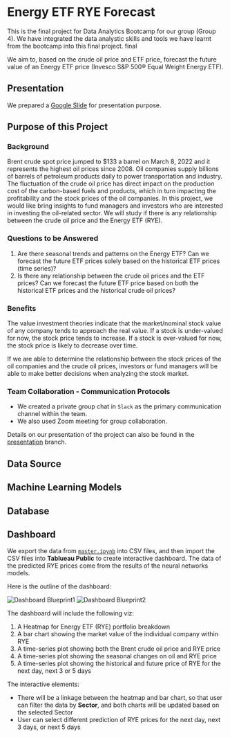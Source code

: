 # Energy ETF RYE Forecast

This is the final project for Data Analytics Bootcamp for our group (Group 4). We have integrated the data analystic skills and tools we have learnt from the bootcamp into this final project. final

We aim to, based on the crude oil price and ETF price, forecast the future value of an Energy ETF price (Invesco S&P 500® Equal Weight Energy ETF).

## Presentation

We prepared a [Google Slide](https://docs.google.com/presentation/d/1M9gE1Wv08GLSOgKtwCtLHypvGdmYd1BzGTxuklBDWRo/edit?usp=sharing) for presentation purpose.

## Purpose of this Project

### Background

Brent crude spot price jumped to $133 a barrel on March 8, 2022 and it represents the highest oil prices since 2008. Oil companies supply billions of barrels of petroleum products daily to power transportation and industry. The fluctuation of the crude oil price has direct impact on the production cost of the carbon-based fuels and products, which in turn impacting the profitability and the stock prices of the oil companies. In this project, we would like bring insights to fund managers and investors who are interested in investing the oil-related sector. We will study if there is any relationship between the crude oil price and the Energy ETF (RYE).

### Questions to be Answered

1. Are there seasonal trends and patterns on the Energy ETF? Can we forecast the future ETF prices solely based on the historical ETF prices (time series)?
2. Is there any relationship between the crude oil prices and the ETF prices? Can we forecast the future ETF price based on both the historical ETF prices and the historical crude oil prices?

### Benefits

The value investment theories indicate that the market/nominal stock value of any company tends to approach the real value. If a stock is under-valued for now, the stock price tends to increase. If a stock is over-valued for now, the stock price is likely to decrease over time. 

If we are able to determine the relationship between the stock prices of the oil companies and the crude oil prices, investors or fund managers will be able to make better decisions when analyzing the stock market. 

### Team Collaboration - Communication Protocols

* We created a private group chat in `Slack` as the primary communication channel within the team.
* We also used Zoom meeting for group collaboration.

Details on our presentation of the project can also be found in the [presentation](https://github.com/kobertlam/Oil_Price_and_Stock_Price_Analysis/tree/presentation) branch.

## Data Source

## Machine Learning Models

## Database

## Dashboard

We export the data from [`master.ipynb`](../main/master.ipynb) into CSV files, and then import the CSV files into **Tablueau Public** to create interactive dashboard.
The data of the predicted RYE prices come from the results of the neural networks models.

Here is the outline of the dashboard:

![Dashboard Blueprint1](../presentation/Resources/RYE_Portfolio.png)
![Dashboard Blueprint2](../presentation/Resources/Time-Series.png)

The dashboard will include the following viz:
1. A Heatmap for Energy ETF (RYE) portfolio breakdown
2. A bar chart showing the market value of the individual company within RYE
3. A time-series plot showing both the Brent crude oil price and RYE price
4. A time-series plot showing the seasonal changes on oil and RYE price
5. A time-series plot showing the historical and future price of RYE for the next day, next 3 or 5 days

The interactive elements:
* There will be a linkage between the heatmap and bar chart, so that user can filter the data by **Sector**, and both charts will be updated based on the selected Sector
* User can select different prediction of RYE prices for the next day, next 3 days, or next 5 days
